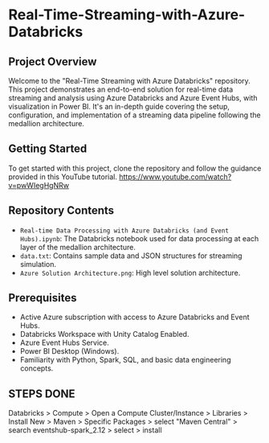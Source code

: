 # Real-Time-Streaming-with-Azure-Databricks

## Project Overview
Welcome to the "Real-Time Streaming with Azure Databricks" repository. This project demonstrates an end-to-end solution for real-time data streaming and analysis using Azure Databricks and Azure Event Hubs, with visualization in Power BI. It's an in-depth guide covering the setup, configuration, and implementation of a streaming data pipeline following the medallion architecture.

## Getting Started
To get started with this project, clone the repository and follow the guidance provided in this YouTube tutorial.
https://www.youtube.com/watch?v=pwWIegHgNRw

## Repository Contents
- `Real-time Data Processing with Azure Databricks (and Event Hubs).ipynb`: The Databricks notebook used for data processing at each layer of the medallion architecture.
- `data.txt`: Contains sample data and JSON structures for streaming simulation.
- `Azure Solution Architecture.png`: High level solution architecture.

## Prerequisites
- Active Azure subscription with access to Azure Databricks and Event Hubs.
- Databricks Workspace with Unity Catalog Enabled.
- Azure Event Hubs Service.
- Power BI Desktop (Windows).
- Familiarity with Python, Spark, SQL, and basic data engineering concepts.

## STEPS DONE
Databricks > Compute > Open a Compute Cluster/Instance > Libraries > Install New > Maven > Specific Packages > select "Maven Central" > search eventshub-spark_2.12 > select > install 
